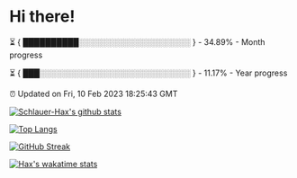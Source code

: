 # Hi there!

⏳ { ██████████░░░░░░░░░░░░░░░░░░░░ } - 34.89% - Month progress

⏳ { ███░░░░░░░░░░░░░░░░░░░░░░░░░░░ } - 11.17% - Year progress

⏰ Updated on Fri, 10 Feb 2023 18:25:43 GMT


[![Schlauer-Hax's github stats](https://github-readme-stats.vercel.app/api?username=Schlauer-Hax&show_icons=true&theme=dark&count_private=true)](https://github.com/Schlauer-Hax)


[![Top Langs](https://github-readme-stats.vercel.app/api/top-langs/?username=Schlauer-Hax&layout=compact&theme=dark)](https://github.com/Schlauer-Hax?tab=repositories)

[![GitHub Streak](https://streak-stats.demolab.com?user=Schlauer-Hax&theme=dark)](https://git.io/streak-stats)

[![Hax's wakatime stats](https://github-readme-stats.vercel.app/api/wakatime?username=Hax&theme=dark)](https://wakatime.com/@Hax)

